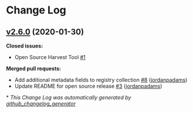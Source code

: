 # Change Log

## [v2.6.0](https://github.com/NASA-PDS-Incubator/harvest/tree/v2.6.0) (2020-01-30)
**Closed issues:**

- Open Source Harvest Tool [\#1](https://github.com/NASA-PDS-Incubator/harvest/issues/1)

**Merged pull requests:**

- Add additional metadata fields to registry collection [\#8](https://github.com/NASA-PDS-Incubator/harvest/pull/8) ([jordanpadams](https://github.com/jordanpadams))
- Update README for open source release [\#3](https://github.com/NASA-PDS-Incubator/harvest/pull/3) ([jordanpadams](https://github.com/jordanpadams))



\* *This Change Log was automatically generated by [github_changelog_generator](https://github.com/skywinder/Github-Changelog-Generator)*